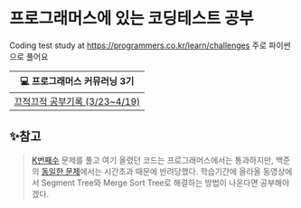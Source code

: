 # 프로그래머스에 있는 코딩테스트 공부

Coding test study at https://programmers.co.kr/learn/challenges
주로 파이썬으로 풀어요

|💻 프로그래머스 커뮤러닝 3기|
|------|
|[끄적끄적 공부기록 (3/23~4/19)](https://github.com/heewoneha/programmersStudy/blob/master/comuLearning/index.md)|

## ✨참고

> [K번째수](https://github.com/heewoneha/programmersStudy/blob/master/k_value.py) 문제를 풀고 여기 올렸던 코드는 프로그래머스에서는 통과하지만,
백준의 [동일한 문제](https://www.acmicpc.net/problem/7469)에서는 시간초과 때문에 반려당했다.
학습기간에 올라올 동영상에서 Segment Tree와 Merge Sort Tree로 해결하는 방법이 나온다면 공부해야겠다.